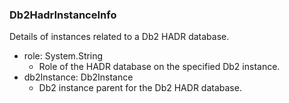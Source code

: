 ### Db2HadrInstanceInfo
Details of instances related to a Db2 HADR database.

- role: System.String
  - Role of the HADR database on the specified Db2 instance.
- db2Instance: Db2Instance
  - Db2 instance parent for the Db2 HADR database.
